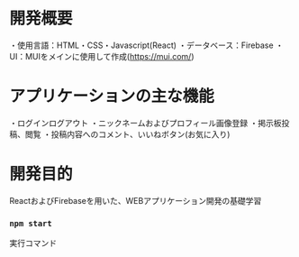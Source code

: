 # 開発概要
・使用言語：HTML・CSS・Javascript(React)
・データベース：Firebase
・UI：MUIをメインに使用して作成(https://mui.com/)

# アプリケーションの主な機能
・ログインログアウト
・ニックネームおよびプロフィール画像登録
・掲示板投稿、閲覧
・投稿内容へのコメント、いいねボタン(お気に入り)

# 開発目的
ReactおよびFirebaseを用いた、WEBアプリケーション開発の基礎学習

### `npm start`
実行コマンド